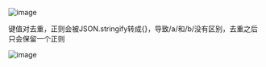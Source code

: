 ![image](https://user-images.githubusercontent.com/53861257/120470398-0e951100-c3d6-11eb-8bb9-334a1798d80d.png)

键值对去重，正则会被JSON.stringify转成{}，导致/a/和/b/没有区别，去重之后只会保留一个正则

![image](https://user-images.githubusercontent.com/53861257/120470601-4c923500-c3d6-11eb-8314-be066d200a9c.png)
